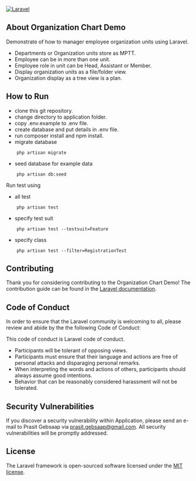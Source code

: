 [![Laravel](https://github.com/soap/OrganizationChart-demo/actions/workflows/laravel.yml/badge.svg)](https://github.com/soap/OrganizationChart-demo/actions/workflows/laravel.yml)

## About Organization Chart Demo
Demonstrate of how to manager employee organization units using Laravel.
 - Departments or Organization units store as MPTT.
 - Employee can be in more than one unit.
 - Employee role in unit can be Head, Assistant or Member.
 - Display organization units as a file/folder view.
 - Organization display as a tree view is a plan.

## How to Run
- clone this git repository.
- change directory to application folder.
- copy .env.example to .env file.
- create database and put details in .env file.
- run composer install and npm install.
- migrate database
```
    php artisan migrate
```
- seed database for example data
```
    php artisan db:seed
```

Run test using 
- all test
```
    php artisan test 
```
- specify test suit
```
    php artisan test --testsuit=Feature
```
- specify class
```
    php artisan test --filter=RegistrationTest
```

## Contributing

Thank you for considering contributing to the Organization Chart Demo! The contribution guide can be found in the [Laravel documentation](https://laravel.com/docs/contributions).

## Code of Conduct

In order to ensure that the Laravel community is welcoming to all, please review and abide by the the following Code of Conduct: 

This code of conduct is Laravel code of conduct. 

- Participants will be tolerant of opposing views.
- Participants must ensure that their language and actions are free of personal attacks and disparaging personal remarks.
- When interpreting the words and actions of others, participants should always assume good intentions.
- Behavior that can be reasonably considered harassment will not be tolerated.

## Security Vulnerabilities

If you discover a security vulnerability within Application, please send an e-mail to Prasit Gebsaap via [prasit.gebsaap@gmail.com](mailto:prasit.gebsaap@gmail.com). All security vulnerabilities will be promptly addressed.

## License

The Laravel framework is open-sourced software licensed under the [MIT license](https://opensource.org/licenses/MIT).
